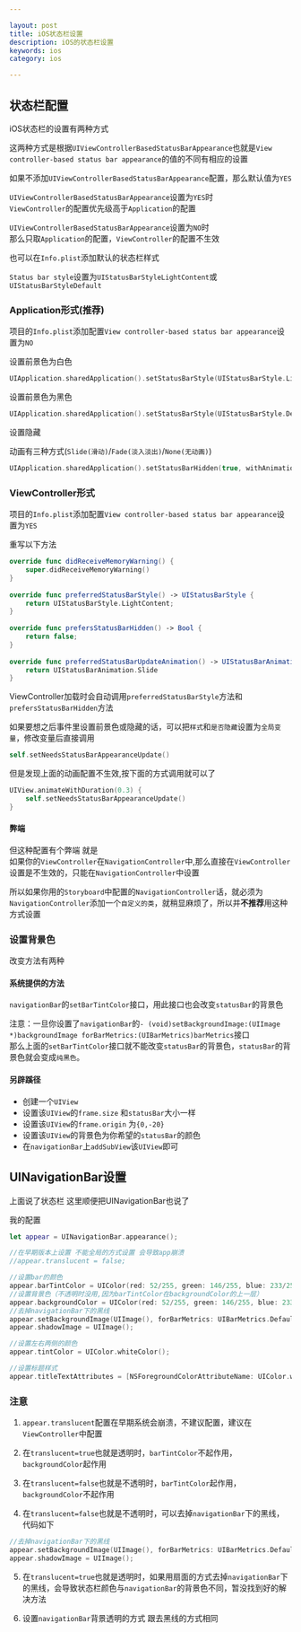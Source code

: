 ```yaml
---

layout: post
title: iOS状态栏设置
description: iOS的状态栏设置
keywords: ios
category: ios

---
```


## 状态栏配置

iOS状态栏的设置有两种方式  

这两种方式是根据`UIViewControllerBasedStatusBarAppearance`也就是`View controller-based status bar appearance`的值的不同有相应的设置

如果不添加`UIViewControllerBasedStatusBarAppearance`配置，那么默认值为`YES`

`UIViewControllerBasedStatusBarAppearance`设置为`YES`时   
`ViewController`的配置优先级高于`Application`的配置  

`UIViewControllerBasedStatusBarAppearance`设置为`NO`时   
那么只取`Application`的配置，`ViewController`的配置不生效

也可以在`Info.plist`添加默认的状态栏样式  

`Status bar style`设置为`UIStatusBarStyleLightContent`或`UIStatusBarStyleDefault`

### Application形式(推荐)

项目的`Info.plist`添加配置`View controller-based status bar appearance`设置为`NO`  

设置前景色为白色

```swift
UIApplication.sharedApplication().setStatusBarStyle(UIStatusBarStyle.LightContent, animated: false);
```

设置前景色为黑色

```swift
UIApplication.sharedApplication().setStatusBarStyle(UIStatusBarStyle.Default, animated: false);
```

设置隐藏

动画有三种方式(`Slide(滑动)`/`Fade(淡入淡出)`/`None(无动画)`)

```swift
UIApplication.sharedApplication().setStatusBarHidden(true, withAnimation: UIStatusBarAnimation.Slide)
```

### ViewController形式

项目的`Info.plist`添加配置`View controller-based status bar appearance`设置为`YES` 

重写以下方法

```swift
override func didReceiveMemoryWarning() {
    super.didReceiveMemoryWarning()
}
    
override func preferredStatusBarStyle() -> UIStatusBarStyle {
    return UIStatusBarStyle.LightContent;
}
    
override func prefersStatusBarHidden() -> Bool {
    return false;
}
    
override func preferredStatusBarUpdateAnimation() -> UIStatusBarAnimation {
    return UIStatusBarAnimation.Slide
}
```

ViewController加载时会自动调用`preferredStatusBarStyle`方法和`prefersStatusBarHidden`方法  

如果要想之后事件里设置前景色或隐藏的话，可以把`样式`和`是否隐藏`设置为`全局变量`，修改变量后直接调用

```swift
self.setNeedsStatusBarAppearanceUpdate()
```

但是发现上面的动画配置不生效,按下面的方式调用就可以了

```swift
UIView.animateWithDuration(0.3) {
    self.setNeedsStatusBarAppearanceUpdate()
}
```


#### 弊端  

但这种配置有个弊端 就是  
如果你的`ViewController`在`NavigationController`中,那么直接在`ViewController`设置是不生效的，只能在`NavigationController`中设置

所以如果你用的`Storyboard`中配置的`NavigationController`话，就必须为`NavigationController`添加一个`自定义的类`，就稍显麻烦了，所以并**不推荐**用这种方式设置


### 设置背景色

改变方法有两种

#### 系统提供的方法

`navigationBar`的`setBarTintColor`接口，用此接口也会改变`statusBar`的背景色

注意：一旦你设置了`navigationBar`的`- (void)setBackgroundImage:(UIImage *)backgroundImage forBarMetrics:(UIBarMetrics)barMetrics`接口  
那么上面的`setBarTintColor`接口就不能改变`statusBar`的背景色，`statusBar`的背景色就会变成`纯黑色`。

#### 另辟蹊径

+ 创建一个`UIView`
+ 设置该`UIView`的`frame.size` 和`statusBar`大小一样
+ 设置该`UIView`的`frame.origin` 为`{0,-20}`
+ 设置该`UIView`的背景色为你希望的`statusBar`的颜色
+ 在`navigationBar`上`addSubView`该`UIView`即可

## UINavigationBar设置

上面说了状态栏 这里顺便把UINavigationBar也说了

我的配置

```swift
let appear = UINavigationBar.appearance();

//在早期版本上设置 不能全局的方式设置 会导致app崩溃
//appear.translucent = false;

//设置bar的颜色
appear.barTintColor = UIColor(red: 52/255, green: 146/255, blue: 233/255, alpha: 1.0);
//设置背景色（不透明时没用,因为barTintColor在backgroundColor的上一层）
appear.backgroundColor = UIColor(red: 52/255, green: 146/255, blue: 233/255, alpha: 1.0);
//去掉navigationBar下的黑线
appear.setBackgroundImage(UIImage(), forBarMetrics: UIBarMetrics.Default)
appear.shadowImage = UIImage();

//设置左右两侧的颜色
appear.tintColor = UIColor.whiteColor();

//设置标题样式
appear.titleTextAttributes = [NSForegroundColorAttributeName: UIColor.whiteColor(),NSFontAttributeName: UIFont(name: "Heiti SC", size: 18.0)!];
```

### 注意

1) `appear.translucent`配置在早期系统会崩溃，不建议配置，建议在`ViewController`中配置

2) 在`translucent=true`也就是透明时，`barTintColor`不起作用，`backgroundColor`起作用

3) 在`translucent=false`也就是不透明时，`barTintColor`起作用，`backgroundColor`不起作用

4) 在`translucent=false`也就是不透明时，可以去掉`navigationBar`下的黑线，代码如下

```swift
//去掉navigationBar下的黑线
appear.setBackgroundImage(UIImage(), forBarMetrics: UIBarMetrics.Default)
appear.shadowImage = UIImage();
```

5) 在`translucent=true`也就是透明时，如果用扇面的方式去掉`navigationBar`下的黑线，会导致状态栏颜色与`navigationBar`的背景色不同，暂没找到好的解决方法

6) 设置`navigationBar`背景透明的方式 跟去黑线的方式相同
